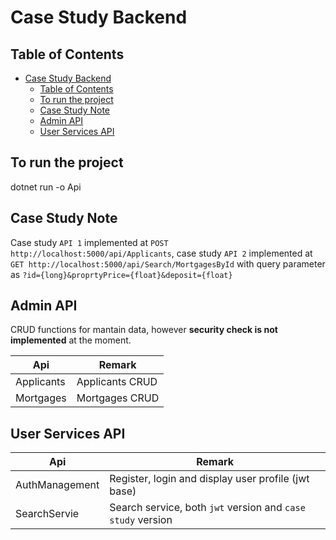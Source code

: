 # Case Study Backend

## Table of Contents
- [Case Study Backend](#case-study-backend)
  - [Table of Contents](#table-of-contents)
  - [To run the project](#to-run-the-project)
  - [Case Study Note](#case-study-note)
  - [Admin API](#admin-api)
  - [User Services API](#user-services-api)

## To run the project
dotnet run -o Api

## Case Study Note
Case study `API 1` implemented at `POST http://localhost:5000/api/Applicants`, case study `API 2` implemented at `GET http://localhost:5000/api/Search/MortgagesById` with query parameter as `?id={long}&proprtyPrice={float}&deposit={float}`

## Admin API
CRUD functions for mantain data, however **security check is not implemented** at the moment.

Api | Remark
--- | --- 
Applicants | Applicants CRUD
Mortgages | Mortgages CRUD

## User Services API
Api | Remark
--- | ---
AuthManagement | Register, login and display user profile (jwt base)
SearchServie | Search service, both `jwt` version and `case study` version
